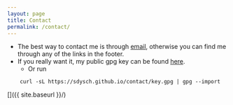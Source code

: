 ```yaml
---
layout: page
title: Contact
permalink: /contact/
---
```


- The best way to contact me is through [email](mailto:sdysch94+website@gmail.com), otherwise you can find me through any of the links in the footer.
- If you really want it, my public gpg key can be found [here](key.gpg).
	- Or run
```
	curl -sL https://sdysch.github.io/contact/key.gpg | gpg --import
```
[<img src="{{ site.baseurl }}/contact/IMG_20180225_152007.jpg" alt="" figcaption="" />]({{ site.baseurl }}/)
